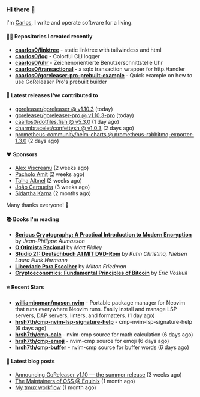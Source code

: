### Hi there 👋

I'm [Carlos](https://caarlos0.dev), I write and operate software for a living.

#### 👨‍💻 Repositories I created recently
- **[caarlos0/linktree](https://github.com/caarlos0/linktree)** - static linktree with tailwindcss and html
- **[caarlos0/log](https://github.com/caarlos0/log)** - Colorful CLI logger
- **[caarlos0/uhr](https://github.com/caarlos0/uhr)** - Zeichenorientierte Benutzerschnittstelle Uhr
- **[caarlos0/transactional](https://github.com/caarlos0/transactional)** - a sqlx transaction wrapper for http.Handler
- **[caarlos0/goreleaser-pro-prebuilt-example](https://github.com/caarlos0/goreleaser-pro-prebuilt-example)** - Quick example on how to use GoReleaser Pro&#39;s prebuilt builder

#### 🚀 Latest releases I've contributed to


- [goreleaser/goreleaser @ v1.10.3](https://github.com/goreleaser/goreleaser/releases/tag/v1.10.3) (today)
- [goreleaser/goreleaser-pro @ v1.10.3-pro](https://github.com/goreleaser/goreleaser-pro/releases/tag/v1.10.3-pro) (today)
- [caarlos0/dotfiles.fish @ v5.3.0](https://github.com/caarlos0/dotfiles.fish/releases/tag/v5.3.0) (1 day ago)
- [charmbracelet/confettysh @ v1.0.3](https://github.com/charmbracelet/confettysh/releases/tag/v1.0.3) (2 days ago)
- [prometheus-community/helm-charts @ prometheus-rabbitmq-exporter-1.3.0](https://github.com/prometheus-community/helm-charts/releases/tag/prometheus-rabbitmq-exporter-1.3.0) (2 days ago)

#### ❤️ Sponsors
- [Alex Viscreanu](https://github.com/aexvir) (2 weeks ago)
- [Pacholo Amit](https://github.com/pacholoamit) (2 weeks ago)
- [Talha Altınel](https://github.com/MrWormHole) (2 weeks ago)
- [João Cerqueira](https://github.com/crqra) (3 weeks ago)
- [Sidartha Karna](https://github.com/sidarthakarna) (2 months ago)

Many thanks everyone! 🙏

#### 📚 Books I'm reading
- **[Serious Cryptography: A Practical Introduction to Modern Encryption](https://www.goodreads.com/book/show/36265193-serious-cryptography)** by _Jean-Philippe Aumasson_
- **[O Otimista Racional](https://www.goodreads.com/book/show/32706964-o-otimista-racional)** by _Matt Ridley_
- **[Studio 21: Deutschbuch A1 MIT DVD-Rom](https://www.goodreads.com/book/show/25495148-studio-21)** by _Kuhn Christina, Nielsen Laura Funk Hermann_
- **[Liberdade Para Escolher](https://www.goodreads.com/book/show/17238591-liberdade-para-escolher)** by _Milton Friedman_
- **[Cryptoeconomics: Fundamental Principles of Bitcoin](https://www.goodreads.com/book/show/56919322-cryptoeconomics)** by _Eric Voskuil_

#### ⭐ Recent Stars


- **[williamboman/mason.nvim](https://github.com/williamboman/mason.nvim)** - Portable package manager for Neovim that runs everywhere Neovim runs. Easily install and manage LSP servers, DAP servers, linters, and formatters. (1 day ago)
- **[hrsh7th/cmp-nvim-lsp-signature-help](https://github.com/hrsh7th/cmp-nvim-lsp-signature-help)** - cmp-nvim-lsp-signature-help (6 days ago)
- **[hrsh7th/cmp-calc](https://github.com/hrsh7th/cmp-calc)** - nvim-cmp source for math calculation (6 days ago)
- **[hrsh7th/cmp-emoji](https://github.com/hrsh7th/cmp-emoji)** - nvim-cmp source for emoji (6 days ago)
- **[hrsh7th/cmp-buffer](https://github.com/hrsh7th/cmp-buffer)** - nvim-cmp source for buffer words (6 days ago)

#### 📄 Latest blog posts
- [Announcing GoReleaser v1.10 — the summer release](https://carlosbecker.com/posts/goreleaser-v1.10/) (3 weeks ago)
- [The Maintainers of OSS @ Equinix](https://carlosbecker.com/posts/equinix-maintainers-oss/) (1 month ago)
- [My tmux workflow](https://carlosbecker.com/posts/tmux-sessionizer/) (1 month ago)
